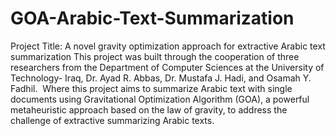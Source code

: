 # GOA-Arabic-Text-Summarization

Project Title: A novel gravity ‎optimization approach for extractive ‎Arabic text summarization
This project was built through the cooperation of three researchers from the ‎Department of Computer Sciences at the University of Technology- Iraq, Dr.  ‎Ayad R. Abbas, Dr. Mustafa J. Hadi,  and Osamah Y. Fadhil. ‎
Where this project aims to summarize Arabic text with ‎single documents ‎using Gravitational Optimization Algorithm (GOA), a powerful metaheuristic ‎‎approach ‎based on the ‎law of ‎gravity, to address the challenge of extractive ‎summarizing Arabic texts‎.‎
